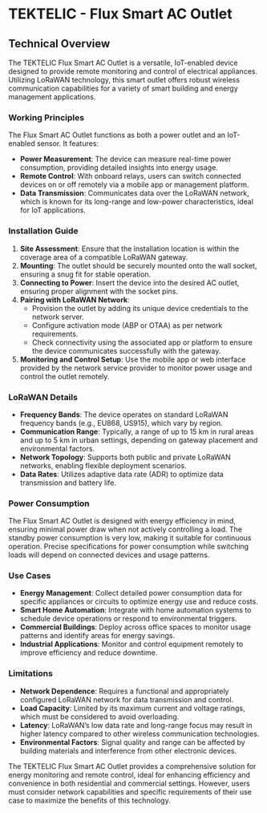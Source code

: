 # TEKTELIC - Flux Smart AC Outlet

## Technical Overview

The TEKTELIC Flux Smart AC Outlet is a versatile, IoT-enabled device designed to provide remote monitoring and control of electrical appliances. Utilizing LoRaWAN technology, this smart outlet offers robust wireless communication capabilities for a variety of smart building and energy management applications.

### Working Principles

The Flux Smart AC Outlet functions as both a power outlet and an IoT-enabled sensor. It features:

- **Power Measurement**: The device can measure real-time power consumption, providing detailed insights into energy usage.
- **Remote Control**: With onboard relays, users can switch connected devices on or off remotely via a mobile app or management platform.
- **Data Transmission**: Communicates data over the LoRaWAN network, which is known for its long-range and low-power characteristics, ideal for IoT applications.

### Installation Guide

1. **Site Assessment**: Ensure that the installation location is within the coverage area of a compatible LoRaWAN gateway.
2. **Mounting**: The outlet should be securely mounted onto the wall socket, ensuring a snug fit for stable operation.
3. **Connecting to Power**: Insert the device into the desired AC outlet, ensuring proper alignment with the socket pins.
4. **Pairing with LoRaWAN Network**:
   - Provision the outlet by adding its unique device credentials to the network server.
   - Configure activation mode (ABP or OTAA) as per network requirements.
   - Check connectivity using the associated app or platform to ensure the device communicates successfully with the gateway.
5. **Monitoring and Control Setup**: Use the mobile app or web interface provided by the network service provider to monitor power usage and control the outlet remotely.

### LoRaWAN Details

- **Frequency Bands**: The device operates on standard LoRaWAN frequency bands (e.g., EU868, US915), which vary by region.
- **Communication Range**: Typically, a range of up to 15 km in rural areas and up to 5 km in urban settings, depending on gateway placement and environmental factors.
- **Network Topology**: Supports both public and private LoRaWAN networks, enabling flexible deployment scenarios.
- **Data Rates**: Utilizes adaptive data rate (ADR) to optimize data transmission and battery life.

### Power Consumption

The Flux Smart AC Outlet is designed with energy efficiency in mind, ensuring minimal power draw when not actively controlling a load. The standby power consumption is very low, making it suitable for continuous operation. Precise specifications for power consumption while switching loads will depend on connected devices and usage patterns.

### Use Cases

- **Energy Management**: Collect detailed power consumption data for specific appliances or circuits to optimize energy use and reduce costs.
- **Smart Home Automation**: Integrate with home automation systems to schedule device operations or respond to environmental triggers.
- **Commercial Buildings**: Deploy across office spaces to monitor usage patterns and identify areas for energy savings.
- **Industrial Applications**: Monitor and control equipment remotely to improve efficiency and reduce downtime.

### Limitations

- **Network Dependence**: Requires a functional and appropriately configured LoRaWAN network for data transmission and control.
- **Load Capacity**: Limited by its maximum current and voltage ratings, which must be considered to avoid overloading.
- **Latency**: LoRaWAN’s low data rate and long-range focus may result in higher latency compared to other wireless communication technologies.
- **Environmental Factors**: Signal quality and range can be affected by building materials and interference from other electronic devices.

The TEKTELIC Flux Smart AC Outlet provides a comprehensive solution for energy monitoring and remote control, ideal for enhancing efficiency and convenience in both residential and commercial settings. However, users must consider network capabilities and specific requirements of their use case to maximize the benefits of this technology.